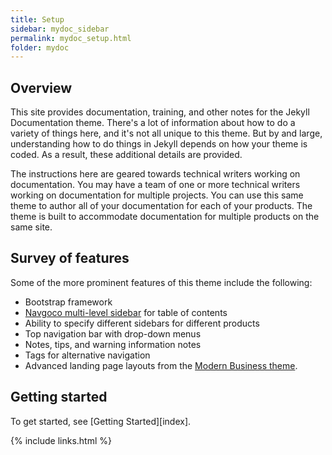 ```yaml
---
title: Setup
sidebar: mydoc_sidebar
permalink: mydoc_setup.html
folder: mydoc
---
```


## Overview

This site provides documentation, training, and other notes for the Jekyll Documentation theme. There's a lot of
information about how to do a variety of things here, and it's not all unique to this theme. But by and large,
understanding how to do things in Jekyll depends on how your theme is coded. As a result, these additional details are
provided.

The instructions here are geared towards technical writers working on documentation. You may have a team of one or more
technical writers working on documentation for multiple projects. You can use this same theme to author all of your
documentation for each of your products. The theme is built to accommodate documentation for multiple products on the
same site.

## Survey of features

Some of the more prominent features of this theme include the following:

* Bootstrap framework
* [Navgoco multi-level sidebar](http://www.komposta.net/article/navgoco) for table of contents
* Ability to specify different sidebars for different products
* Top navigation bar with drop-down menus
* Notes, tips, and warning information notes
* Tags for alternative navigation
* Advanced landing page layouts from
  the [Modern Business theme](http://startbootstrap.com/template-overviews/modern-business/).

## Getting started

To get started, see [Getting Started][index].

{% include links.html %}
